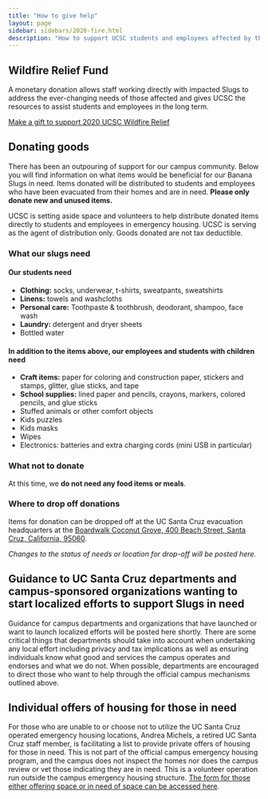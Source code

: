 ```yaml
---
title: "How to give help"
layout: page 
sidebar: sidebars/2020-fire.html
description: "How to support UCSC students and employees affected by the CZU Lightning Complex fire"
---
```


<section class="tachyons">

## Wildfire Relief Fund

A monetary donation allows staff working directly with impacted Slugs to address the ever-changing needs of those affected and gives UCSC the resources to assist students and employees in the long term.

[Make a gift to support 2020 UCSC Wildfire Relief](https://2020wildfirerelief.ucsc.edu/?cfpage=project&project_id=36384&t=1598299186)

## Donating goods

There has been an outpouring of support for our campus community. Below you will find information on what items would be beneficial for our Banana Slugs in need. Items donated will be distributed to students and employees who have been evacuated from their homes and are in need. **Please only donate new and unused items.**

UCSC is setting aside space and volunteers to help distribute donated items directly to students and employees in emergency housing. UCSC is serving as the agent of distribution only. Goods donated are not tax deductible.

### What our slugs need

#### Our students need

- **Clothing:** socks, underwear, t-shirts, sweatpants, sweatshirts
- **Linens:** towels and washcloths
- **Personal care:** Toothpaste & toothbrush, deodorant, shampoo, face wash
- **Laundry:** detergent and dryer sheets
- Bottled water

#### In addition to the items above, our employees and students with children need

- **Craft items:** paper for coloring and construction paper, stickers and stamps, glitter, glue sticks, and tape
- **School supplies:** lined paper and pencils, crayons, markers, colored pencils, and glue sticks
- Stuffed animals or other comfort objects
- Kids puzzles
- Kids masks
- Wipes
- Electronics: batteries and extra charging cords (mini USB in particular)

### What not to donate

At this time, we **do not need any food items or meals**.

### Where to drop off donations

Items for donation can be dropped off at the UC Santa Cruz evacuation headquarters at the [Boardwalk Coconut Grove, 400 Beach Street, Santa Cruz, California, 95060](https://www.google.com/maps/place/Boardwalk's+Cocoanut+Grove/@36.964003,-122.0224735,17z/data=!3m1!4b1!4m5!3m4!1s0x808e6a99cbaf37ed:0x1c83b64b7da8ffb7!8m2!3d36.964003!4d-122.0202848?hl=en).

*Changes to the status of needs or location for drop-off will be posted here.*

## Guidance to UC Santa Cruz departments and campus-sponsored organizations wanting to start localized efforts to support Slugs in need

Guidance for campus departments and organizations that have launched or want to launch localized efforts will be posted here shortly. There are some critical things that departments should take into account when undertaking any local effort including privacy and tax implications as well as ensuring individuals know what good and services the campus operates and endorses and what we do not. When possible, departments are encouraged to direct those who want to help through the official campus mechanisms outlined above.

## Individual offers of housing for those in need

For those who are unable to or choose not to utilize the UC Santa Cruz operated emergency housing locations, Andrea Michels, a retired UC Santa Cruz staff member, is facilitating a list to provide private offers of housing for those in need. This is not part of the official campus emergency housing program, and the campus does not inspect the homes nor does the campus review or vet those indicating they are in need.  This is a volunteer operation run outside the campus emergency housing structure. [The form for those either offering space or in need of space can be accessed  here](https://docs.google.com/forms/d/e/1FAIpQLSdtIkjCgrCqxSlLJIUK4RvLSSW5HSYi6sDRvtKkYr_YT20OmQ/viewform).

</section>
